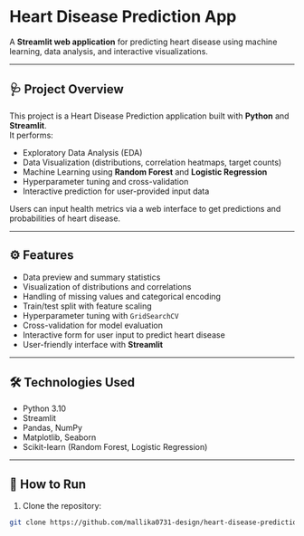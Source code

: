 # Heart Disease Prediction App

A **Streamlit web application** for predicting heart disease using machine learning, data analysis, and interactive visualizations.

---

## 🩺 Project Overview

This project is a Heart Disease Prediction application built with **Python** and **Streamlit**.  
It performs:

- Exploratory Data Analysis (EDA)  
- Data Visualization (distributions, correlation heatmaps, target counts)  
- Machine Learning using **Random Forest** and **Logistic Regression**  
- Hyperparameter tuning and cross-validation  
- Interactive prediction for user-provided input data  

Users can input health metrics via a web interface to get predictions and probabilities of heart disease.

---

## ⚙️ Features

- Data preview and summary statistics  
- Visualization of distributions and correlations  
- Handling of missing values and categorical encoding  
- Train/test split with feature scaling  
- Hyperparameter tuning with `GridSearchCV`  
- Cross-validation for model evaluation  
- Interactive form for user input to predict heart disease  
- User-friendly interface with **Streamlit**

---

## 🛠️ Technologies Used

- Python 3.10  
- Streamlit  
- Pandas, NumPy  
- Matplotlib, Seaborn  
- Scikit-learn (Random Forest, Logistic Regression)  

---

## 📂 How to Run

1. Clone the repository:

```bash
git clone https://github.com/mallika0731-design/heart-disease-prediction-app/tree/main

